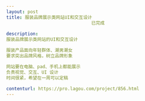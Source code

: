 ```yaml
---                
layout: post       
title: 服装品牌展示类网站UI和交互设计
                                已完成
           
description: 
服装品牌展示类网站的UI和交互设计

服装产品面向年轻群体、潮男潮女
要求突出品牌风格，树立品牌形象

网站要在电脑、pad、手机上都能展示
负责视觉、交互、UI 设计
时间很紧，希望在一周可以定稿
     
contenturl: https://pro.lagou.com/project/856.html      
---                 
```

